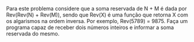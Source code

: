 Para este problema considere que a soma reservada de N + M é dada por Rev(Rev(N) +
Rev(M)), sendo que Rev(X) é uma função que retorna X com os algarismos na ordem
inversa. Por exemplo, Rev(5789) = 9875. 
Faça um programa capaz de receber dois números inteiros e informar a soma reservada
do mesmo.
